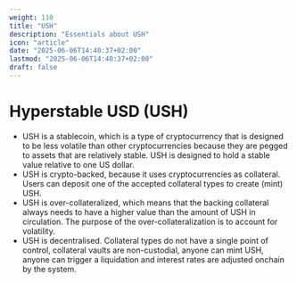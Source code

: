 ```yaml
---
weight: 110
title: "USH"
description: "Essentials about USH"
icon: "article"
date: "2025-06-06T14:40:37+02:00"
lastmod: "2025-06-06T14:40:37+02:00"
draft: false
---
```

# Hyperstable USD (USH)

- USH is a stablecoin, which is a type of cryptocurrency that is designed to be less volatile than other cryptocurrencies because they are pegged to assets that are relatively stable. USH is designed to hold a stable value relative to one US dollar.
- USH is crypto-backed, because it uses cryptocurrencies as collateral. Users can deposit one of the accepted collateral types to create (mint) USH. 
- USH is over-collateralized, which means that the backing collateral always needs to have a higher value than the amount of USH in circulation. The purpose of the over-collateralization is to account for volatility.
- USH is decentralised. Collateral types do not have a single point of control, collateral vaults are non-custodial, anyone can mint USH, anyone can trigger a liquidation and interest rates are adjusted onchain by the system.
